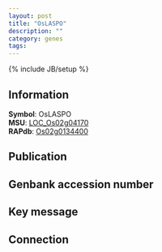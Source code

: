 ```yaml
---
layout: post
title: "OsLASPO"
description: ""
category: genes
tags: 
---
```

{% include JB/setup %}

## Information
__Symbol__: OsLASPO  
__MSU__: [LOC_Os02g04170](http://rice.plantbiology.msu.edu/cgi-bin/ORF_infopage.cgi?orf=LOC_Os02g04170)  
__RAPdb__: [Os02g0134400](http://rapdb.dna.affrc.go.jp/viewer/gbrowse_details/irgsp1?name=Os02g0134400)  

## Publication

## Genbank accession number

## Key message

## Connection


